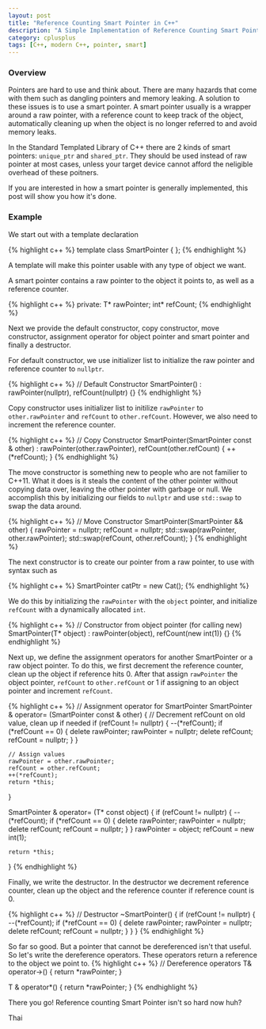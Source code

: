 ```yaml
---
layout: post
title: "Reference Counting Smart Pointer in C++"
description: "A Simple Implementation of Reference Counting Smart Pointer in C++"
category: cplusplus
tags: [C++, modern C++, pointer, smart]
---
```


<!-- Overview -->
<h3>Overview</h3>

Pointers are hard to use and think about. There are many hazards that come with them such as dangling pointers and memory leaking. A solution to these issues is to use a smart pointer. A smart pointer usually is a wrapper around a raw pointer, with a reference count to keep track of the object, automatically cleaning up when the object is no longer referred to and avoid memory leaks.

In the Standard Templated Library of C++ there are 2 kinds of smart pointers: ```unique_ptr``` and ```shared_ptr```. They should be used instead of raw pointer at most cases, unless your target device cannot afford the neligible overhead of these poitners.

If you are interested in how a smart pointer is generally implemented, this post will show you how it's done.

<h3>Example</h3>
We start out with a template declaration


{% highlight c++ %}
template <typename T>
class SmartPointer
{
};
{% endhighlight %}


 A template will make this pointer usable with any type of object we want.
 
 A smart pointer contains a raw pointer to the object it points to, as well as a reference counter.

{% highlight c++ %}
private:
   T* rawPointer;
   int* refCount;
{% endhighlight %}

Next we provide the default constructor, copy constructor, move constructor, assignment operator for object pointer and smart pointer and finally a destructor.

For default constructor, we use initializer list to initialize the raw pointer and reference counter to  ```nullptr```.

{% highlight c++ %}
// Default Constructor
SmartPointer<T>() : rawPointer(nullptr), refCount(nullptr) {}
{% endhighlight %}

Copy constructor uses initializer list to initilize ```rawPointer``` to ```other.rawPointer``` and ```refCount``` to ```other.refCount```. However, we also need to increment the reference counter.

{% highlight c++ %}
// Copy Constructor
SmartPointer<T>(SmartPointer<T> const & other) : rawPointer(other.rawPointer), refCount(other.refCount)
{
    ++(*refCount);
}
{% endhighlight %}

The move constructor is something new to people who are not familier to C++11. What it does is it steals the content of the other pointer without copying data over, leaving the other pointer with garbage or null. We accomplish this by initializing our fields to ```nullptr``` and use ```std::swap``` to swap the data around.

{% highlight c++ %}
// Move Constructor
SmartPointer<T>(SmartPointer<T> && other)
{
    rawPointer = nullptr;
    refCount = nullptr;
    std::swap(rawPointer, other.rawPointer);
    std::swap(refCount, other.refCount);
}
{% endhighlight %}

The next constructor is to create our pointer from a raw pointer, to use with syntax such as 

{% highlight c++ %}
SmartPointer<Cat> catPtr = new Cat();
{% endhighlight %}

We do this by initializing the ```rawPointer``` with the ```object``` pointer, and initialize ```refCount``` with a dynamically allocated ```int```.

{% highlight c++ %}
// Constructor from object pointer (for calling new)
SmartPointer<T>(T* object) : rawPointer(object), refCount(new int(1)) {}
{% endhighlight %}

Next up, we define the assignment operators for another SmartPointer or a raw object pointer. To do this, we first decrement the reference counter, clean up the object if reference hits 0. After that assign ```rawPointer``` the object pointer, ```refCount``` to ```other.refCount``` or 1 if assigning to an object pointer and increment ```refCount```.

{% highlight c++ %}
// Assignment operator for SmartPointer
SmartPointer<T> & operator= (SmartPointer<T> const & other)
{
    // Decrement refCount on old value, clean up if needed
    if (refCount != nullptr)
    {
        --(*refCount);
        if (*refCount == 0)
        {
            delete rawPointer;
            rawPointer = nullptr;
            delete refCount;
            refCount = nullptr;
        }
    }

    // Assign values
    rawPointer = other.rawPointer;
    refCount = other.refCount;
    ++(*refCount);
    return *this;
}

SmartPointer<T> & operator= (T* const object)
{
    if (refCount != nullptr)
    {
        --(*refCount);
        if (*refCount == 0)
        {
            delete rawPointer;
            rawPointer = nullptr;
            delete refCount;
            refCount = nullptr;
        }
    }
    rawPointer = object;
    refCount = new int(1);

    return *this;
}
{% endhighlight %}

Finally, we write the destructor. In the destructor we decrement reference counter, clean up the object and the reference counter if reference count is 0.

{% highlight c++ %}
// Destructor
~SmartPointer<T>()
{
    if (refCount != nullptr)
    {
        --(*refCount);
        if (*refCount == 0)
        {
            delete rawPointer;
            rawPointer = nullptr;
            delete refCount;
            refCount = nullptr;
        }
    }
} 
{% endhighlight %}

So far so good. But a pointer that cannot be dereferenced isn't that useful. So let's write the dereference operators. These operators return a reference to the object we point to.
{% highlight c++ %}
// Dereference operators
T& operator->()
{
    return *rawPointer;
}

T & operator*()
{
    return *rawPointer;
}
{% endhighlight %}

There you go! Reference counting Smart Pointer isn't so hard now huh?

Thai
